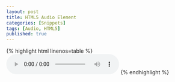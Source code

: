 ```yaml
---
layout: post
title: HTML5 Audio Element
categories: [Snippets]
tags: [Audio, HTML5]
published: true
---
```


{% highlight html linenos=table %}
  <audio controls>  
    <source src="audio.mp3" type="audio/mpeg">
    <source src="audio.ogg" type="audio/ogg">
  </audio>
{% endhighlight %}

<!--more-->